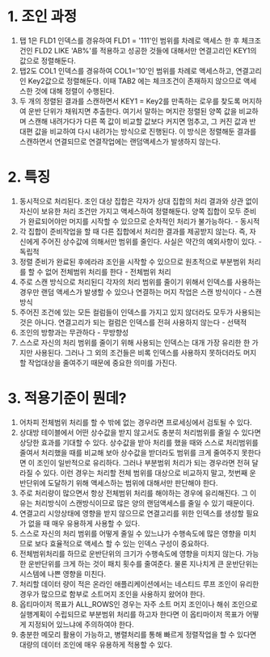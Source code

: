 # 1. 조인  과정
1) 탭 1은 FLD1 인덱스를 경유하여 FLD1 = '111'인 범위를 차례로 액세스 한 후 체크조건인 FLD2 LIKE 'AB%'를 적용하고 성공한 것들에 대해서만 연결고리인 KEY1의 값으로 정렬해둔다.
2) 탭2도 COL1 인덱스를 경유하여 COL1='10'인 범위를 차례로 액세스하고, 연결고리인 Key2값으로 정렬해둔다. 이때 TAB2 에는 체크조건이 존재하지 않으므로 액세스한 것에 대해 정렬이 수행된다. 
3) 두 개의 정렬된 결과를 스캔하면서 KEY1 = Key2를 만족하는 로우를 찾도록 머지하여 운반 단위가 채워지면 추출한다. 여기서 말하는 머지란 정렬된 양쪽 값을 비교하며 스캔해 내려가다가 다른 쪽 값이 비교할 값보다 커지면 멈추고, 그 커진 값과 반대편 값을 비교하여 다시 내려가는 방식으로 진행된다. 이 방식은 정렬해둔 결과를 스캔하면서 연결되므로 연결작업에는 랜덤액세스가 발생하지 않는다. 

# 2. 특징
1) 동시적으로 처리된다. 조인 대상 집합은 각자가 상대 집합의 처리 결과와 상관 없이 자신이 보유한 처리 조건만 가지고 액세스하여 정렬해둔다. 양쪽 집합이 모두 준비가 완료되어야만 머지를 시작할 수 있으므로 순차적인 처리가 불가능하다.  - 동시적
2) 각 집합이 준비작업을 할 때 다른 집합에서 처리한 결과를 제공받지 않는다. 즉, 자신에게 주어진 상수값에 의해서만 범위를 줄인다. 사실은 약간의 예외사항이 있다. - 독립적
3) 정렬 준비가 완료된 후에라랴 조인을 시작할 수 있으므로 원초적으로 부분범위 처리를 할 수 없어 전체범위 처리를 한다 - 전체범위 처리
4) 주로 스캔 방식으로 처리된디 각자의 처리 범위를 줄이기 위해서 인덱스를 사용하는 경우만 랜덤 액세스가 발생할 수 있으나 연결하는 머지 작업은 스캔 방식이다 -  스캔 방식
5) 주어진 조건에 있는 모든 컬럼들이 인덱스를 가지고 있지 않더라도 모두가 사용되는 것은 아니다. 연결고리가 되는 컬럼은 인덱스를 전혀 사용하지 않는다 - 선택적
6) 조인의 방향과는 무관하다 - 무방향성
7) 스스로 자신의 처리 범위를 줄이기 위해 사용되는 인덱스는 대개 가장 유리한 한 가지만 사용된다. 그러나 그 외의 조건들은 비록 인덱스를 사용하지 못하더라도 머지할 작업대상을 줄여주기 때문에 중요한 의미를 가진다. 



# 3. 적용기준이 뭔데?

1) 어차피 전체범위 처리를 할 수 밖에 없는 경우라면 프로세싱에서 검토될 수 있다. 
2) 상대방 테이블에서 어떤 상수값을 받지 않고서도 충분히 처리범위를 줄일 수 있다면 상당한 효과를 기대할 수 있다. 상수값을 받아 처리를 했을 때와 스스로 처리범위를 줄여서 처리했을 때를 비교해 보아 상수값을 받더라도 범위를 크게 줄여주지 못한다면 이 조인이 일반적으로 유리하다. 그러나 부분범위 처리가 되는 경우라면 전혀 달라질 수 있다. 이런 경우는 처리할 전체 범위를 대상으로 비교하지 말고, 첫번째 운반단위에 도달하기 위해 액세스하는 범위에 대해서만 판단해야 한다. 
3) 주로 처리량이 많으면서 항상 전체범위 처리를 해야하는 경우에 유리해진다. 그 이유는 처리방식이 스캔방식이므로 많은 양의 랜덤액세스를 줄일 수 있기 때문이다. 
4) 연결고리 시앙상태에 영향을 받지 않으므로 연결고리를 위한 인덱스를 생성할 필요가 없을 때 매우 유용하게 사용할 수 있다. 
5) 스스로 자신의 처리 범위를 어떻게 줄일 수 있느냐가 수행속도에 많은 영향을 미치므로 보다 효율적으로 액세스 할 수 있는 인덱스 구성이 중요하다. 
6)  전체범위처리를 하므로 운반단위의 크기가 수행속도에 영향을 미치지 않는다. 가능한 운반단위를 크게 하는 것이 패치 횟수를 줄여준다. 물론 지나치게 큰 운반단위는 시스템에 나쁜 영향을 미친다.
7) 처리할 데이터 량이 적은 온라인 애플리케이션에서는 네스티드 루프 조인이 유리한 경우가 많으므로 함부로 소트머지 조인을 사용하지 왔어야 한다. 
8) 옵티마이저 목표가 ALL_ROWS인 경우는 자주 소트 머지 조인이나 해쉬 조인으로 실행계획이 수립되므로 부분범위 처리를 하고자 한다면 이 옵티마이저 목표가 어떻게 지정되어 있느냐에 주의하여야 한다.
9) 충분한 메모리 활용이 가능하고, 병렬처리를 통해 빠르게 정렬작업을 할 수 있다면 대량의 데이터 조인에 매우 유용하게 적용할 수 있다. 
